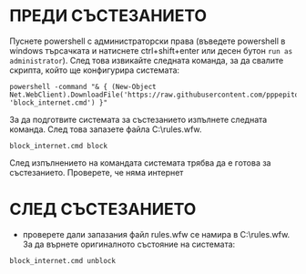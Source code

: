 # ПРЕДИ СЪСТЕЗАНИЕТО
Пуснете powershell с администраторски права (въведете powershell в windows търсачката и натиснете ctrl+shift+enter или десен бутон `run as administrator`). След това извикайте следната команда, за да свалите скрипта, който ще конфигурира системата:

```
powershell -command "& { (New-Object Net.WebClient).DownloadFile('https://raw.githubusercontent.com/pppepito86/contestant_client/master/scripts/block_internet.cmd', 'block_internet.cmd') }"
```
За да подготвите системата за състезанието изпълнете следната команда. След това запазете файла C:\rules.wfw.
```
block_internet.cmd block
```
След изпълнението на командата системата трябва да е готова за състезанието. Проверете, че няма интернет

# СЛЕД СЪСТЕЗАНИЕТО
 - проверете дали запазания файл rules.wfw се намира в C:\rules.wfw. За да върнете оригиналното състояние на системата: 
```
block_internet.cmd unblock
```
